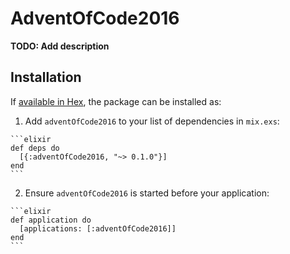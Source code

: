 # AdventOfCode2016

**TODO: Add description**

## Installation

If [available in Hex](https://hex.pm/docs/publish), the package can be installed as:

  1. Add `adventOfCode2016` to your list of dependencies in `mix.exs`:

    ```elixir
    def deps do
      [{:adventOfCode2016, "~> 0.1.0"}]
    end
    ```

  2. Ensure `adventOfCode2016` is started before your application:

    ```elixir
    def application do
      [applications: [:adventOfCode2016]]
    end
    ```

